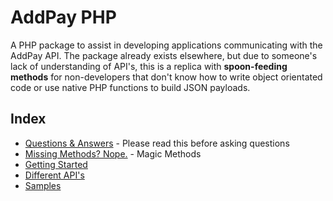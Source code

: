 # AddPay PHP
A PHP package to assist in developing applications communicating with the AddPay API. The package already exists elsewhere, but due to someone's lack of understanding of API's, this is a replica with **spoon-feeding methods** for non-developers that don't know how to write object orientated code or use native PHP functions to build JSON payloads.

## Index
- [Questions & Answers](https://github.com/stephenlake/addpay-php/wiki/Questions-&-Answers) - Please read this before asking questions
- [Missing Methods? Nope.](https://github.com/stephenlake/addpay-php/wiki/Missing-Methods%3F-Nope.) - Magic Methods
- [Getting Started](https://github.com/stephenlake/addpay-php/wiki/Getting-Started)
- [Different API's](https://github.com/stephenlake/addpay-php/wiki/Different-API's)
- [Samples](https://github.com/stephenlake/addpay-php/wiki/Samples)
